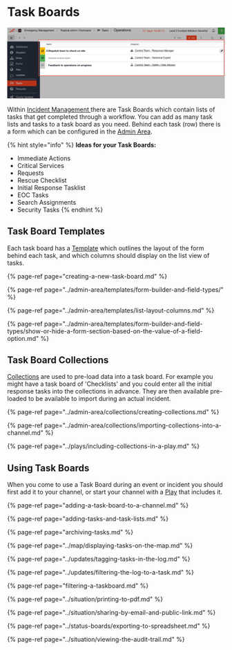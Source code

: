 # Task Boards

![](../../.gitbook/assets/task-boards.png)

Within [Incident Management ](../getting-started.md)there are Task Boards which contain lists of tasks that get completed through a workflow. You can add as many task lists and tasks to a task board as you need. Behind each task \(row\) there is a form which can be configured in the [Admin Area](../admin-area/).

{% hint style="info" %}
**Ideas for your Task Boards:**

* Immediate Actions
* Critical Services
* Requests
* Rescue Checklist
* Initial Response Tasklist
* EOC Tasks
* Search Assignments
* Security Tasks
{% endhint %}

## Task Board Templates

Each task board has a [Template](../admin-area/templates/) which outlines the layout of the form behind each task, and which columns should display on the list view of tasks.

{% page-ref page="creating-a-new-task-board.md" %}

{% page-ref page="../admin-area/templates/form-builder-and-field-types/" %}

{% page-ref page="../admin-area/templates/list-layout-columns.md" %}

{% page-ref page="../admin-area/templates/form-builder-and-field-types/show-or-hide-a-form-section-based-on-the-value-of-a-field-option.md" %}

## Task Board Collections

[Collections](../admin-area/collections/) are used to pre-load data into a task board. For example you might have a task board of 'Checklists' and you could enter all the initial response tasks into the collections in advance. They are then available pre-loaded to be available to import during an actual incident.

{% page-ref page="../admin-area/collections/creating-collections.md" %}

{% page-ref page="../admin-area/collections/importing-collections-into-a-channel.md" %}

{% page-ref page="../plays/including-collections-in-a-play.md" %}

## Using Task Boards

When you come to use a Task Board during an event or incident you should first add it to your channel, or start your channel with a [Play](../plays/) that includes it.

{% page-ref page="adding-a-task-board-to-a-channel.md" %}

{% page-ref page="adding-tasks-and-task-lists.md" %}

{% page-ref page="archiving-tasks.md" %}

{% page-ref page="../map/displaying-tasks-on-the-map.md" %}

{% page-ref page="../updates/tagging-tasks-in-the-log.md" %}

{% page-ref page="../updates/filtering-the-log-to-a-task.md" %}

{% page-ref page="filtering-a-taskboard.md" %}

{% page-ref page="../situation/printing-to-pdf.md" %}

{% page-ref page="../situation/sharing-by-email-and-public-link.md" %}

{% page-ref page="../status-boards/exporting-to-spreadsheet.md" %}

{% page-ref page="../situation/viewing-the-audit-trail.md" %}

